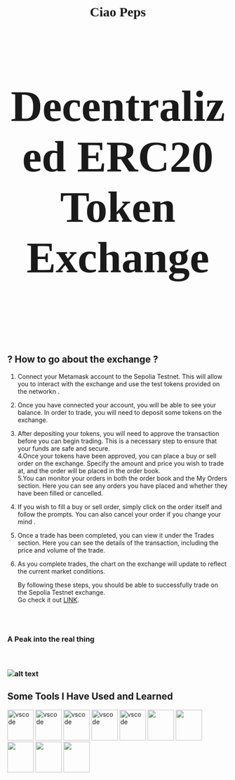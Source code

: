 <h1 align="center" style="font-size: 30px; font-family: 'Times New Roman', serif;">
   Ciao Peps
</h1>
<h2 align="center" style="font-size: 100px; font-family: 'Times New Roman', serif;"> Decentralized ERC20 Token Exchange <h2/>
<br><br>
<h2>? How to go about the exchange ?</h2>
   
1. Connect your Metamask account to the Sepolia Testnet. This will allow you to interact with the exchange and use the test tokens provided on the networkn       .<br>
2. Once you have connected your account, you will be able to see your balance. In order to trade, you will need to deposit some tokens on the exchange.<br>
3. After depositing your tokens, you will need to approve the transaction before you can begin trading. This is a necessary step to ensure that your funds are safe and secure.<br>
4.Once your tokens have been approved, you can place a buy or sell order on the exchange. Specify the amount and price you wish to trade at, and the order will be  placed in the order book.<br>
5.You can monitor your orders in both the order book and the My Orders section. Here you can see any orders you have placed and whether they have been filled or    cancelled.<br>
6. If you wish to fill a buy or sell order, simply click on the order itself and follow the prompts. You can also cancel your order if you change your mind
   .<br>
7. Once a trade has been completed, you can view it under the Trades section. Here you can see the details of the transaction, including the price and volume of    the trade.<br>
8. As you complete trades, the chart on the exchange will update to reflect the current market conditions.<br>

   By following these steps, you should be able to successfully trade on the Sepolia Testnet exchange.<br>
    Go check it out        <a href="https://divine-union-1351.on.fleek.co/" target="_blank">LINK</a>.
 
<br><br>
<h3> A Peak into the real thing <h3/><br>
   
   
![alt text](https://drive.google.com/uc?id=1vs-GcbnXUQ4Qy9bGGUFl07-5lCS5mkrs "Image Title" )




<h2> Some Tools I Have Used and Learned</h2>
<p align="left">
<img src="https://cdn.jsdelivr.net/gh/devicons/devicon/icons/react/react-original.svg" /alt="vscode" width="60" height="70"/>
<img src="https://cdn.jsdelivr.net/gh/devicons/devicon/icons/solidity/solidity-original.svg" /alt="vscode" width="60" height="70"/>
<img src="https://cdn.jsdelivr.net/gh/devicons/devicon/icons/html5/html5-plain.svg" /alt="vscode" width="60" height="70"/>
<img src="https://cdn.jsdelivr.net/gh/devicons/devicon/icons/css3/css3-plain.svg" /alt="vscode" width="60" height="70"/>
<img src="https://cdn.jsdelivr.net/gh/devicons/devicon/icons/git/git-plain.svg" /alt="vscode" width="60" height="70"/> 
<img src="https://cdn.jsdelivr.net/gh/devicons/devicon/icons/vscode/vscode-original.svg" /width="60" height="70"/>
<img src="https://cdn.jsdelivr.net/gh/devicons/devicon/icons/ubuntu/ubuntu-plain.svg" /width="60" height="70"/>
<img src="https://cdn.jsdelivr.net/gh/devicons/devicon/icons/redux/redux-original.svg" /width="60" height="70"/>
<img src="https://cdn.jsdelivr.net/gh/devicons/devicon/icons/nodejs/nodejs-plain.svg" /width="60" height="70"/>
<img src="https://cdn.jsdelivr.net/gh/devicons/devicon/icons/javascript/javascript-plain.svg" /width="60" height="70"/>
</p>
